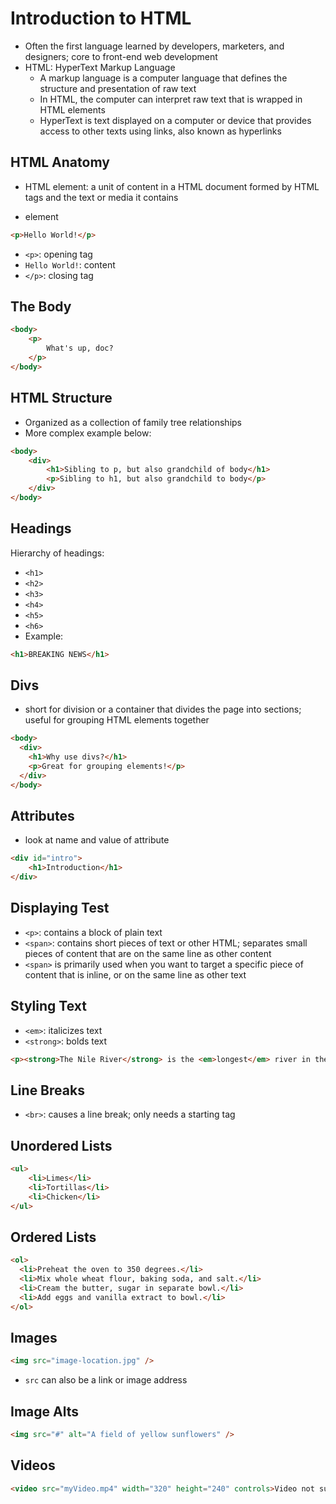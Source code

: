 # Introduction to HTML

- Often the first language learned by developers, marketers, and designers; core to front-end web development
- HTML: HyperText Markup Language
    - A markup language is a computer language that defines the structure and presentation of raw text
    - In HTML, the computer can interpret raw text that is wrapped in HTML elements
    - HyperText is text displayed on a computer or device that provides access to other texts using links, also known as hyperlinks

## HTML Anatomy

- HTML element: a unit of content in a HTML document formed by HTML tags and the text or media it contains

- element
```html
<p>Hello World!</p>
```
- `<p>`: opening tag
- `Hello World!`: content
- `</p>`: closing tag

## The Body

```html
<body>
    <p>
        What's up, doc?
    </p>
</body>
```

## HTML Structure

- Organized as a collection of family tree relationships
- More complex example below:
```html
<body>
    <div>
        <h1>Sibling to p, but also grandchild of body</h1>
        <p>Sibling to h1, but also grandchild to body</p>
    </div>
</body>
```

## Headings

Hierarchy of headings: 
- `<h1>`
- `<h2>`
- `<h3>`
- `<h4>`
- `<h5>`
- `<h6>`
- Example:
```html
<h1>BREAKING NEWS</h1>
```

## Divs

- short for division or a container that divides the page into sections; useful for grouping HTML elements together
```html
<body>
  <div>
    <h1>Why use divs?</h1>
    <p>Great for grouping elements!</p>
  </div>
</body>
```

## Attributes

- look at name and value of attribute
```html
<div id="intro">
    <h1>Introduction</h1>
</div>
```

## Displaying Test
- `<p>`: contains a block of plain text
- `<span>`: contains short pieces of text or other HTML; separates small pieces of content that are on the same line as other content
- `<span>` is primarily used when you want to target a specific piece of content that is inline, or on the same line as other text

## Styling Text

- `<em>`: italicizes text
- `<strong>`: bolds text
```html
<p><strong>The Nile River</strong> is the <em>longest</em> river in the world, measuring over 6,850 kilometers long (approximately 4,260 miles).</p>
```

## Line Breaks

- `<br>`: causes a line break; only needs a starting tag

## Unordered Lists

```html
<ul>
    <li>Limes</li>
    <li>Tortillas</li>
    <li>Chicken</li>
</ul>
```

## Ordered Lists

```html
<ol>
  <li>Preheat the oven to 350 degrees.</li>
  <li>Mix whole wheat flour, baking soda, and salt.</li>
  <li>Cream the butter, sugar in separate bowl.</li>
  <li>Add eggs and vanilla extract to bowl.</li>
</ol>
```

## Images

```html
<img src="image-location.jpg" />
```
- `src` can also be a link or image address

## Image Alts

```html
<img src="#" alt="A field of yellow sunflowers" />
```

## Videos

```html
<video src="myVideo.mp4" width="320" height="240" controls>Video not supported</video>
```
